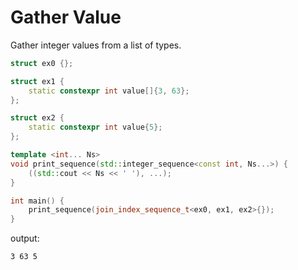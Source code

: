 # Gather Value

Gather integer values from a list of types.

```cpp
struct ex0 {};

struct ex1 {
    static constexpr int value[]{3, 63};
};

struct ex2 {
    static constexpr int value{5};
};

template <int... Ns>
void print_sequence(std::integer_sequence<const int, Ns...>) {
    ((std::cout << Ns << ' '), ...);
}

int main() {
    print_sequence(join_index_sequence_t<ex0, ex1, ex2>{});
}
```

output:
```
3 63 5
```